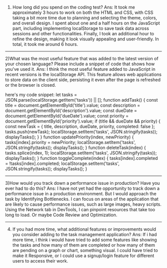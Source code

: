 1) How long did you spend on the coding test?
Ans: It took me approximately 3 hours to work on both the HTML and CSS, with CSS taking a bit more time due to planning and selecting the theme, colors, and overall design.
I spent about one and a half hours on the JavaScript part, including implementing localStorage to save task data across sessions and other functionalities.
Finally, I took an additional hour to refine the design, making it look visually appealing and user-friendly. In total, it took me around 6 hours.

--------------------------------------------------------------------------------------------------------------------------------------------------------------------------------------------------------------------------------------------------------------------------------------

 2)What was the most useful feature that was added to the latest version of your chosen language? Please include a snippet of code that shows how you've used it.
Ans: I think the most useful feature added to JavaScript in recent versions is the localStorage API.
This feature allows web applications to store data on the client side, persisting it even after the page is refreshed or the browser is closed.

here's my code snippet:
let tasks = JSON.parse(localStorage.getItem('tasks')) || [];
function addTask() {
    const title = document.getElementById('title').value;
    const description = document.getElementById('description').value;
    const dueDate = document.getElementById('dueDate').value;
    const priority = document.getElementById('priority').value;
    if (title && dueDate && priority) {
        const newTask = { title, description, dueDate, priority, completed: false };
        tasks.push(newTask); 
        localStorage.setItem('tasks', JSON.stringify(tasks)); 
        displayTasks();
    }
}
function updatePriority(index, newPriority) {
    tasks[index].priority = newPriority;
    localStorage.setItem('tasks', JSON.stringify(tasks));
    displayTasks(); 
}
function deleteTask(index) {
    tasks.splice(index, 1); 
    localStorage.setItem('tasks', JSON.stringify(tasks));
    displayTasks();
}
function toggleComplete(index) {
    tasks[index].completed = !tasks[index].completed;
    localStorage.setItem('tasks', JSON.stringify(tasks));
    displayTasks();
}

--------------------------------------------------------------------------------------------------------------------------------------------------------------------------------------------------------------------------------------------------------------------------------------

 3)How would you track down a performance issue in production? Have you ever had to do this?
Ans: I have not yet had the opportunity to track down a performance issue in a production environment.
But I would approach the task by Identifying Bottlenecks.
I can focus on areas of the application that are likely to cause performance issues, such as large images, heavy scripts. 
Using the Network tab in DevTools, I can pinpoint resources that take too long to load.
Or maybe Code Review and Optimization.

--------------------------------------------------------------------------------------------------------------------------------------------------------------------------------------------------------------------------------------------------------------------------------------

4) If you had more time, what additional features or improvements would you consider adding to the task management application?
Ans: If i had more time, i think i would have tried to add some features like showing the tasks and how many of them are completed or how many of them are pending on a graph or chart, something visual.
I could have tried to make it Responsive, or I could use a signup/login feature for different users to access their work.
